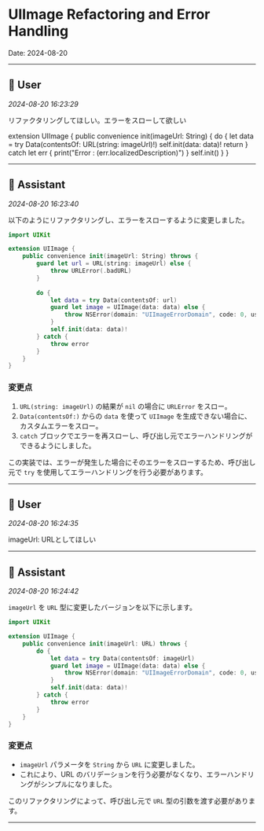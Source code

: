 # UIImage Refactoring and Error Handling

Date: 2024-08-20

---

## 👤 User
*2024-08-20 16:23:29*

リファクタリングしてほしい。エラーをスローして欲しい

extension UIImage {
    public convenience init(imageUrl: String) {
        do {
            let data = try Data(contentsOf: URL(string: imageUrl)!)
            self.init(data: data)!
            return
        } catch let err {
            print("Error : \(err.localizedDescription)")
        }
        self.init()
    }
}

---

## 🤖 Assistant
*2024-08-20 16:23:40*

以下のようにリファクタリングし、エラーをスローするように変更しました。

```swift
import UIKit

extension UIImage {
    public convenience init(imageUrl: String) throws {
        guard let url = URL(string: imageUrl) else {
            throw URLError(.badURL)
        }
        
        do {
            let data = try Data(contentsOf: url)
            guard let image = UIImage(data: data) else {
                throw NSError(domain: "UIImageErrorDomain", code: 0, userInfo: [NSLocalizedDescriptionKey: "Unable to create UIImage from data."])
            }
            self.init(data: data)!
        } catch {
            throw error
        }
    }
}
```

### 変更点
1. `URL(string: imageUrl)` の結果が `nil` の場合に `URLError` をスロー。
2. `Data(contentsOf:)` からの `data` を使って `UIImage` を生成できない場合に、カスタムエラーをスロー。
3. `catch` ブロックでエラーを再スローし、呼び出し元でエラーハンドリングができるようにしました。

この実装では、エラーが発生した場合にそのエラーをスローするため、呼び出し元で `try` を使用してエラーハンドリングを行う必要があります。

---

## 👤 User
*2024-08-20 16:24:35*

imageUrl: URLとしてほしい

---

## 🤖 Assistant
*2024-08-20 16:24:42*

`imageUrl` を `URL` 型に変更したバージョンを以下に示します。

```swift
import UIKit

extension UIImage {
    public convenience init(imageUrl: URL) throws {
        do {
            let data = try Data(contentsOf: imageUrl)
            guard let image = UIImage(data: data) else {
                throw NSError(domain: "UIImageErrorDomain", code: 0, userInfo: [NSLocalizedDescriptionKey: "Unable to create UIImage from data."])
            }
            self.init(data: data)!
        } catch {
            throw error
        }
    }
}
```

### 変更点
- `imageUrl` パラメータを `String` から `URL` に変更しました。
- これにより、URL のバリデーションを行う必要がなくなり、エラーハンドリングがシンプルになりました。

このリファクタリングによって、呼び出し元で `URL` 型の引数を渡す必要があります。

---
